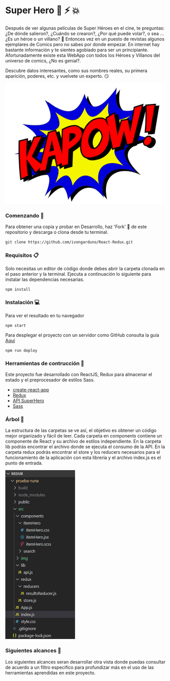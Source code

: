 # Super Hero :muscle: :zap: :boom:

Después de ver algunas películas de Super Héroes en el cine, te preguntas: ¿De dónde salieron?, ¿Cuándo se crearon?, ¿Por qué puede volar?, o sea ... ¿Es un héroe o un villano? :hear_no_evil: Entonces vez en un puesto de revistas algunos ejemplares de Comics pero no sabes por donde empezar. En internet hay bastante información y te sientes agobiado para ser un principiante. Afortunadamente existe esta WebApp con todos los Héroes y Villanos del universo de comics, ¿No es genial?.

Descubre datos interesantes, como sus nombres reales, su primera aparición, poderes, etc. y vuelvete un experto. :smirk:

![](src/img/kapow.png)

### Comenzando :rocket:

Para obtener una copia y probar en Desarrollo, haz 'Fork' :fork_and_knife: de este repositorio y descarga o clona desde tu terminal.

    git clone https://github.com/ivongarduno/React-Redux.git

### Requisitos :clipboard:

Solo necesitas un editor de código donde debes abrir la carpeta clonada en el paso anterior y la terminal. Ejecuta a continuación lo siguiente para instalar las dependencias necesarias. 

    npm install

### Instalación :computer:

Para ver el resultado en tu navegador

    npm start

Para desplegar el proyecto con un servidor como GitHub consulta la guía [Aquí](https://create-react-app.dev/docs/deployment/)

    npm run deploy

### Herramientas de contrucción :wrench:

Este proyecto fue desarrollado con ReactJS, Redux para almacenar el estado y el preprocesador de estilos Sass.

* [create-react-app](https://github.com/facebook/create-react-app)
* [Redux](https://es.redux.js.org/docs/basico/uso-con-react.html)
* [API SuperHero](https://www.superheroapi.com/)
* [Sass](https://sass-lang.com/)

### Árbol :deciduous_tree:

La estructura de las carpetas se ve así, el objetivo es obtener un código mejor organizado y fácil de leer. Cada carpeta en components contiene un componente de React y su archivo de estilos independiente. En la carpeta lib podrás encontrar el archivo donde se ejecuta el consumo de la API. En la carpeta redux podrás encontrar el store y los reducers necesarios para el funcionamiento de la aplicación con esta librería y el archivo index.js es el punto de entrada.

![](src/img/arbol.png)

### Siguientes alcances :construction:

Los siguientes alcances seran desarrollar otra vista donde puedas consultar de acuerdo a un filtro especifico para profundizar más en el uso de las herramientas aprendidas en este proyecto.


